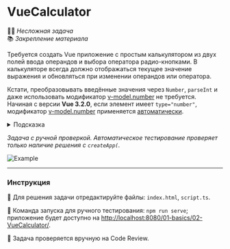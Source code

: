 # VueCalculator

👶🏻 _Несложная задача_\
📚 _Закрепление материала_

<!--start_statement-->

Требуется создать Vue приложение с простым калькулятором из двух полей ввода операндов и выбора оператора
радио-кнопками. В калькуляторе всегда должно отображаться текущее значение выражения и обновляться при изменении
операндов или оператора.

Кстати, преобразовывать введённые значения через `Number`, `parseInt` и даже использовать модификатор
[v-model.number](https://v3.vuejs.org/guide/forms.html#number) не требуется. Начиная с версии **Vue 3.2.0**, если
элемент имеет `type="number"`, модификатор [v-model.number](https://v3.vuejs.org/guide/forms.html#number) применяется
[автоматически](https://github.com/vuejs/vue-next/commit/3056e9b3dcb1ab0bd18227c6fa7bf283f98f6ef6).

<details>
<summary>Подсказка</summary>

Для вычисления значения выражения лучше всего подойдёт вычисляемое свойство `computed`. Это удобнее, чем использовать
три отслеживания, и лучше, чем вычислять значение по событиям из DOM, так как позволит не думать об источнике изменения
данных и зависимостях вычисления.

</details>

_Задача с ручной проверкой. Автоматическое тестирование проверяет только наличие решения с `createApp(`._

<img src="https://i.imgur.com/vF0uqdK.gif" alt="Example">
<!--end_statement-->

---

### Инструкция

📝 Для решения задачи отредактируйте файлы: `index.html`, `script.ts`.

🚀 Команда запуска для ручного тестирования: `npm run serve`;\
приложение будет доступно на [http://localhost:8080/01-basics/02-VueCalculator/](http://localhost:8080/01-basics/02-VueCalculator/).

💬 Задача проверяется вручную на Code Review.
